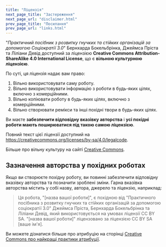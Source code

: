```yaml
---
title: "Ліцензія"
next_page_title: "Застереження"
next_page_url: "disclaimer.html"
prev_page_title: "Посилання"
prev_page_url: "links.html"
---
```



"*Практичний посібник з розвитку гнучких та стійких організацій за допомогою Соціократії 3.0*" Бернхарда Бокельбрінка, Джеймса Пріста та Ліліани Девід доступний за ліцензією **Creative Commons Attribution-ShareAlike 4.0 International License**, що є **вільною культурною ліцензією**.

По суті, ця ліцензія надає вам право:

1. Вільно використовувати саму роботу.
2. Вільно використовувати інформацію з роботи в будь-яких цілях, включно з комерційними.
3. Вільно копіювати роботу в будь-яких цілях, включно з комерційними.
4. Вільно створювати ремікси та інші похідні твори в будь-яких цілях.

Ви маєте **забезпечити відповідну вказівку авторства** і **усі похідні роботи мають поширюватися під такою самою ліцензією**.

Повний текст цієї ліцензії доступний на <https://creativecommons.org/licenses/by-sa/4.0/legalcode>.

Більше про вільну культуру на сайті [Creative Commons](https://creativecommons.org/freeworks).

## Зазначення авторства у похідних роботах

Якщо ви створюєте похідну роботу, ви повинні забезпечити відповідну вказівку авторства та позначити зроблені зміни. Гарна вказівка авторства містить у собі назву, автора, джерело та ліцензію, наприклад:

> Ця робота, "[назва вашої роботи]", є похідною від "Практичного посібника з розвитку гнучких та стійких організацій за допомогою соціократії 3.0" Джеймса Пріста, Бернхарда Бокельбрінка та Ліліани Девід, який використовується на умовах ліцензії CC BY SA. "[назва вашої роботи]" ліцензовано за ліцензією CC BY SA [ваше ім'я].

Ви можете дізнатися більше про атрибуцію на сторінці [Creative Commons про найкращі практики атрибуції](https://wiki.creativecommons.org/wiki/best_practices_for_attribution).
